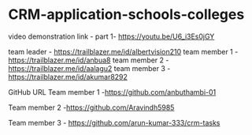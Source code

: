 # CRM-application-schools-colleges
video demonstration link - part 1- https://youtu.be/U6_i3Es0jGY

team leader   - https://trailblazer.me/id/albertvision210
team member 1 - https://trailblazer.me/id/anbua8
team member 2 - https://trailblazer.me/id/aalagu2
team member 3 - https://trailblazer.me/id/akumar8292 


GitHub URL
Team member 1 -https://github.com/anbuthambi-01

Team member 2 -https://github.com/Aravindh5985

Team member 3 - https://github.com/arun-kumar-333/crm-tasks
